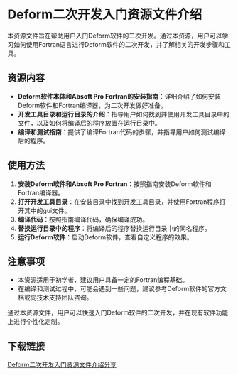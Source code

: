 # Deform二次开发入门资源文件介绍

本资源文件旨在帮助用户入门Deform软件的二次开发。通过本资源，用户可以学习如何使用Fortran语言进行Deform软件的二次开发，并了解相关的开发步骤和工具。

## 资源内容

- **Deform软件本体和Absoft Pro Fortran的安装指南**：详细介绍了如何安装Deform软件和Fortran编译器，为二次开发做好准备。
- **开发工具目录和运行目录的介绍**：指导用户如何找到并使用开发工具目录中的文件，以及如何将编译后的程序放置在运行目录中。
- **编译和测试指南**：提供了编译Fortran代码的步骤，并指导用户如何测试编译后的程序。

## 使用方法

1. **安装Deform软件和Absoft Pro Fortran**：按照指南安装Deform软件和Fortran编译器。
2. **打开开发工具目录**：在安装目录中找到开发工具目录，并使用Fortran程序打开其中的gui文件。
3. **编译代码**：按照指南编译代码，确保编译成功。
4. **替换运行目录中的程序**：将编译后的程序替换运行目录中的同名程序。
5. **运行Deform软件**：启动Deform软件，查看自定义程序的效果。

## 注意事项

- 本资源适用于初学者，建议用户具备一定的Fortran编程基础。
- 在编译和测试过程中，可能会遇到一些问题，建议参考Deform软件的官方文档或向技术支持团队咨询。

通过本资源文件，用户可以快速入门Deform软件的二次开发，并在现有软件功能上进行个性化定制。

## 下载链接

[Deform二次开发入门资源文件介绍分享](https://pan.quark.cn/s/1871fbd17cff)